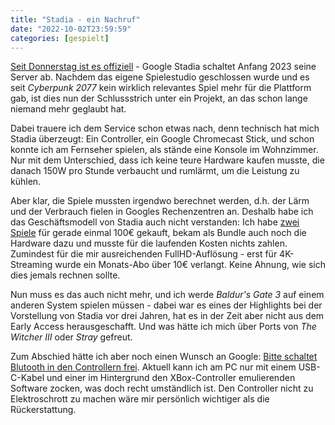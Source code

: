 ```yaml
---
title: "Stadia - ein Nachruf"
date: "2022-10-02T23:59:59"
categories: [gespielt]
---
```


[Seit Donnerstag ist es offiziell](https://blog.google/products/stadia/message-on-stadia-streaming-strategy/) - Google Stadia schaltet Anfang 2023 seine Server ab. Nachdem das eigene Spielestudio geschlossen wurde und es seit *Cyberpunk 2077* kein wirklich relevantes Spiel mehr für die Plattform gab, ist dies nun der Schlussstrich unter ein Projekt, an das schon lange niemand mehr geglaubt hat.

Dabei trauere ich dem Service schon etwas nach, denn technisch hat mich Stadia überzeugt: Ein Controller, ein Google Chromecast Stick, und schon konnte ich am Fernseher spielen, als stände eine Konsole im Wohnzimmer. Nur mit dem Unterschied, dass ich keine teure Hardware kaufen musste, die danach 150W pro Stunde verbaucht und rumlärmt, um die Leistung zu kühlen.

Aber klar, die Spiele mussten irgendwo berechnet werden, d.h. der Lärm und der Verbrauch fielen in Googles Rechenzentren an. Deshalb habe ich das Geschäftsmodell von Stadia auch nicht verstanden: Ich habe [zwei](/2021/03/16/red-dead-redemption-2/) [Spiele](/2021/05/07/cyberpunk-2077/) für gerade einmal 100€ gekauft, bekam als Bundle auch noch die Hardware dazu und musste für die laufenden Kosten nichts zahlen. Zumindest für die mir ausreichenden FullHD-Auflösung - erst für 4K-Streaming wurde ein Monats-Abo über 10€ verlangt. Keine Ahnung, wie sich dies jemals rechnen sollte.

Nun muss es das auch nicht mehr, und ich werde *Baldur's Gate 3* auf einem anderen System spielen müssen - dabei war es eines der Highlights bei der Vorstellung von Stadia vor drei Jahren, hat es in der Zeit aber nicht aus dem Early Access herausgeschafft. Und was hätte ich mich über Ports von *The Witcher III* oder *Stray* gefreut.

Zum Abschied hätte ich aber noch einen Wunsch an Google: [Bitte schaltet Blutooth in den Controllern frei](https://9to5google.com/2022/09/29/stadia-controller-bluetooth/). Aktuell kann ich am PC nur mit einem USB-C-Kabel und einer im Hintergrund den XBox-Controller emulierenden Software zocken, was doch recht umständlich ist. Den Controller nicht zu Elektroschrott zu machen wäre mir persönlich wichtiger als die Rückerstattung.